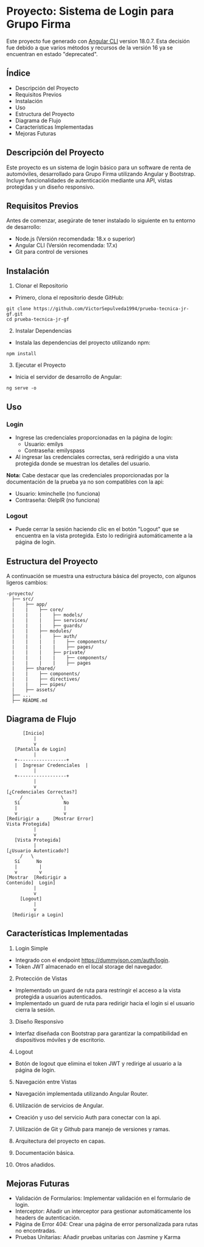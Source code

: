 # Proyecto: Sistema de Login para Grupo Firma

Este proyecto fue generado con [Angular CLI](https://github.com/angular/angular-cli) version 18.0.7. Esta decisión fue debido a que varios métodos y recursos de la versión 16 ya se encuentran en estado "deprecated".

## Índice
- Descripción del Proyecto
- Requisitos Previos
- Instalación
- Uso
- Estructura del Proyecto
- Diagrama de Flujo
- Características Implementadas
- Mejoras Futuras

## Descripción del Proyecto

Este proyecto es un sistema de login básico para un software de renta de automóviles, desarrollado para Grupo Firma utilizando Angular y Bootstrap. Incluye funcionalidades de autenticación mediante una API, vistas protegidas y un diseño responsivo.

## Requisitos Previos

Antes de comenzar, asegúrate de tener instalado lo siguiente en tu entorno de desarrollo:
- Node.js (Versión recomendada: 18.x o superior)
- Angular CLI (Versión recomendada: 17.x)
- Git para control de versiones

## Instalación

1. Clonar el Repositorio
- Primero, clona el repositorio desde GitHub:

~~~
git clone https://github.com/VictorSepulveda1994/prueba-tecnica-jr-gf.git
cd prueba-tecnica-jr-gf
~~~

2. Instalar Dependencias
- Instala las dependencias del proyecto utilizando npm:

~~~
npm install
~~~

3. Ejecutar el Proyecto
- Inicia el servidor de desarrollo de Angular:

~~~
ng serve -o
~~~

## Uso

### Login
- Ingrese las credenciales proporcionadas en la página de login:
  - Usuario: emilys
  - Contraseña: emilyspass
- Al ingresar las credenciales correctas, será redirigido a una vista protegida donde se muestran los detalles del usuario.

**Nota:** Cabe destacar que las credenciales proporcionadas por la documentación de la prueba ya no son compatibles con la api:
  - Usuario: kminchelle (no funciona)
  - Contraseña: 0lelplR (no funciona)

### Logout
- Puede cerrar la sesión haciendo clic en el botón "Logout" que se encuentra en la vista protegida. Esto lo redirigirá automáticamente a la página de login.

## Estructura del Proyecto
A continuación se muestra una estructura básica del proyecto, con algunos ligeros cambios:

~~~
-proyecto/
  ├── src/
  |    ├── app/
  |    |    ├── core/
  |    |    |    ├── models/
  |    |    |    ├── services/
  |    |    |    ├── guards/
  |    |    ├── modules/
  |    |    |    ├── auth/
  |    |    |    |    ├── components/
  |    |    |    |    ├── pages/
  |    |    |    ├── private/
  |    |    |    |    ├── components/
  |    |    |    |    ├── pages
  |    ├── shared/
  |    |    ├── components/
  |    |    ├── directives/
  |    |    ├── pipes/
  |    ├── assets/
  ├── ...
  ├── README.md
~~~

## Diagrama de Flujo

~~~
      [Inicio]
          |
          v
   [Pantalla de Login]
          |
   +------------------+
   |  Ingresar Credenciales  |
          |
   +------------------+
          |
          v
[¿Credenciales Correctas?]
     /              \
   Sí                No
   |                 |
   v                 v
[Redirigir a     [Mostrar Error]
Vista Protegida]
          |
          v
   [Vista Protegida]
          |
[¿Usuario Autenticado?]
     /   \
   Sí      No
   |        |
   v        v
[Mostrar  [Redirigir a
Contenido]  Login]
          |
          v
     [Logout]
          |
          v
  [Redirigir a Login]
~~~

## Características Implementadas
1. Login Simple
- Integrado con el endpoint https://dummyjson.com/auth/login.
- Token JWT almacenado en el local storage del navegador.

2. Protección de Vistas
- Implementado un guard de ruta para restringir el acceso a la vista protegida a usuarios autenticados.
- Implementado un guard de ruta para redirigir hacia el login si el usuario cierra la sesión.

3. Diseño Responsivo
- Interfaz diseñada con Bootstrap para garantizar la compatibilidad en dispositivos móviles y de escritorio.

4. Logout
- Botón de logout que elimina el token JWT y redirige al usuario a la página de login.

5. Navegación entre Vistas
- Navegación implementada utilizando Angular Router.

6. Utilización de servicios de Angular.
- Creación y uso del servicio Auth para conectar con la api.

7. Utilización de Git y Github para manejo de versiones y ramas.

8. Arquitectura del proyecto en capas.

9. Documentación básica.

10. Otros añadidos.

## Mejoras Futuras

- Validación de Formularios: Implementar validación en el formulario de login.
- Interceptor: Añadir un interceptor para gestionar automáticamente los headers de autenticación.
- Página de Error 404: Crear una página de error personalizada para rutas no encontradas.
- Pruebas Unitarias: Añadir pruebas unitarias con Jasmine y Karma
